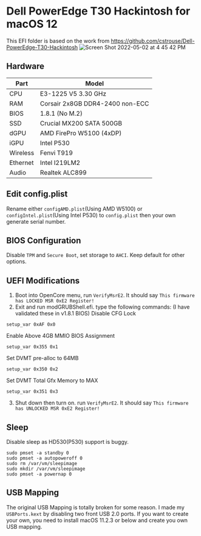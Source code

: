# Dell PowerEdge T30 Hackintosh for macOS 12
This EFI folder is based on the work from https://github.com/cstrouse/Dell-PowerEdge-T30-Hackintosh
![Screen Shot 2022-05-02 at 4 45 42 PM](https://user-images.githubusercontent.com/12702149/166324904-8633ae5f-df20-44ad-96f1-4f53eae4813a.png)

## Hardware
| Part | Model |
| --- | --- |
| CPU | E3-1225 V5 3.30 GHz |
| RAM | Corsair 2x8GB DDR4-2400 non-ECC |
| BIOS | 1.8.1 (No M.2) | 
| SSD | Crucial MX200 SATA 500GB|
| dGPU | AMD FirePro W5100 (4xDP) |
| iGPU | Intel P530 |
| Wireless | Fenvi T919 |
| Ethernet | Intel I219LM2 |
| Audio | Realtek ALC899 |
## Edit config.plist
Rename either `configAMD.plist`(Using AMD W5100) or `configIntel.plist`(Using Intel P530) to `config.plist` then your own generate serial number.
## BIOS Configuration
Disable `TPM` and `Secure Boot`, set storage to `AHCI`. Keep default for other options.
## UEFI Modifications
1. Boot into OpenCore menu, run `VerifyMsrE2`. It should say `This firmware has LOCKED MSR 0xE2 Register!`
2. Exit and run modGRUBShell.efi. type the following commands: (I have validated these in v1.8.1 BIOS)
Disable CFG Lock

```setup_var 0xAF 0x0```

Enable Above 4GB MMIO BIOS Assignment

```setup_var 0x355 0x1```

Set DVMT pre-alloc to 64MB

```setup_var 0x350 0x2```

Set DVMT Total Gfx Memory to MAX

```setup_var 0x351 0x3```

3. Shut down then turn on. run `VerifyMsrE2`. It should say `This firmware has UNLOCKED MSR 0xE2 Register!`
## Sleep
Disable sleep as HD530(P530) support is buggy.
```
sudo pmset -a standby 0
sudo pmset -a autopoweroff 0
sudo rm /var/vm/sleepimage
sudo mkdir /var/vm/sleepimage
sudo pmset -a powernap 0
```
## USB Mapping
The original USB Mapping is totally broken for some reason. I made my `USBPorts.kext` by disabling two front USB 2.0 ports. If you want to create your own, you need to install macOS 11.2.3 or below and create you own USB mapping.
